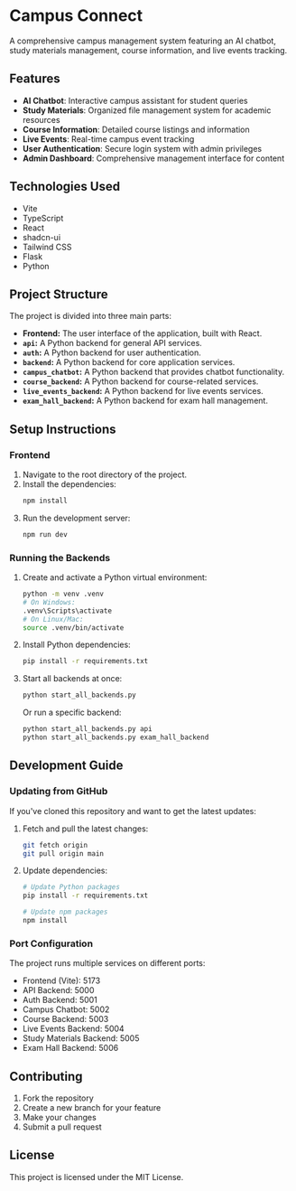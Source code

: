 # Campus Connect

A comprehensive campus management system featuring an AI chatbot, study materials management, course information, and live events tracking.

## Features

- **AI Chatbot**: Interactive campus assistant for student queries
- **Study Materials**: Organized file management system for academic resources
- **Course Information**: Detailed course listings and information
- **Live Events**: Real-time campus event tracking
- **User Authentication**: Secure login system with admin privileges
- **Admin Dashboard**: Comprehensive management interface for content

## Technologies Used

- Vite
- TypeScript
- React
- shadcn-ui
- Tailwind CSS
- Flask
- Python

## Project Structure

The project is divided into three main parts:

- **Frontend:** The user interface of the application, built with React.
- **`api`:** A Python backend for general API services.
- **`auth`:** A Python backend for user authentication.
- **`backend`:** A Python backend for core application services.
- **`campus_chatbot`:** A Python backend that provides chatbot functionality.
- **`course_backend`:** A Python backend for course-related services.
- **`live_events_backend`:** A Python backend for live events services.
- **`exam_hall_backend`:** A Python backend for exam hall management.

## Setup Instructions

### Frontend

1.  Navigate to the root directory of the project.
2.  Install the dependencies:
    ```bash
    npm install
    ```
3.  Run the development server:
    ```bash
    npm run dev
    ```

### Running the Backends

1. Create and activate a Python virtual environment:
   ```bash
   python -m venv .venv
   # On Windows:
   .venv\Scripts\activate
   # On Linux/Mac:
   source .venv/bin/activate
   ```

2. Install Python dependencies:
   ```bash
   pip install -r requirements.txt
   ```

3. Start all backends at once:
   ```bash
   python start_all_backends.py
   ```

   Or run a specific backend:
   ```bash
   python start_all_backends.py api
   python start_all_backends.py exam_hall_backend
   ```

## Development Guide

### Updating from GitHub

If you've cloned this repository and want to get the latest updates:

1. Fetch and pull the latest changes:
   ```bash
   git fetch origin
   git pull origin main
   ```

2. Update dependencies:
   ```bash
   # Update Python packages
   pip install -r requirements.txt
   
   # Update npm packages
   npm install
   ```

### Port Configuration

The project runs multiple services on different ports:
- Frontend (Vite): 5173
- API Backend: 5000
- Auth Backend: 5001
- Campus Chatbot: 5002
- Course Backend: 5003
- Live Events Backend: 5004
- Study Materials Backend: 5005
- Exam Hall Backend: 5006

## Contributing

1. Fork the repository
2. Create a new branch for your feature
3. Make your changes
4. Submit a pull request

## License

This project is licensed under the MIT License.